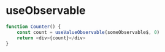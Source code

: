 # useObservable

```js
function Counter() {
    const count = useValueObservable(someObservable$, 0)
    return <div>{count}</div>
}
```
